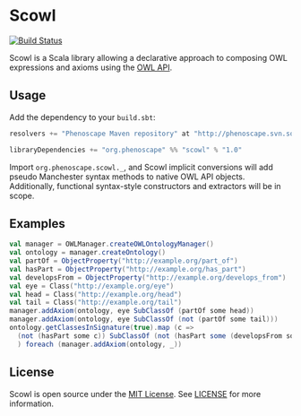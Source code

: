 # Scowl

[![Build Status](https://secure.travis-ci.org/phenoscape/scowl.png)](http://travis-ci.org/phenoscape/scowl)

Scowl is a Scala library allowing a declarative approach to composing OWL expressions and axioms using the [OWL API](http://owlapi.sourceforge.net).

## Usage

Add the dependency to your `build.sbt`:

```scala
resolvers += "Phenoscape Maven repository" at "http://phenoscape.svn.sourceforge.net/svnroot/phenoscape/trunk/maven/repository"

libraryDependencies += "org.phenoscape" %% "scowl" % "1.0"
```

Import `org.phenoscape.scowl._`, and Scowl implicit conversions will add pseudo Manchester syntax methods to native OWL API objects. Additionally, functional syntax-style constructors and extractors will be in scope.

## Examples
```scala
val manager = OWLManager.createOWLOntologyManager()
val ontology = manager.createOntology()
val partOf = ObjectProperty("http://example.org/part_of")
val hasPart = ObjectProperty("http://example.org/has_part")
val developsFrom = ObjectProperty("http://example.org/develops_from")
val eye = Class("http://example.org/eye")
val head = Class("http://example.org/head")
val tail = Class("http://example.org/tail")
manager.addAxiom(ontology, eye SubClassOf (partOf some head))
manager.addAxiom(ontology, eye SubClassOf (not (partOf some tail)))
ontology.getClassesInSignature(true).map (c => 
  (not (hasPart some c)) SubClassOf (not (hasPart some (developsFrom some c)))
  ) foreach (manager.addAxiom(ontology, _))
```

## License

Scowl is open source under the [MIT License](http://opensource.org/licenses/MIT).  See [LICENSE](LICENSE) for more information.
